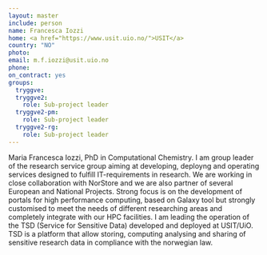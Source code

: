 ```yaml
---
layout: master
include: person
name: Francesca Iozzi
home: <a href="https://www.usit.uio.no/">USIT</a>
country: "NO"
photo:
email: m.f.iozzi@usit.uio.no
phone:
on_contract: yes
groups:
  tryggve:
  tryggve2:
    role: Sub-project leader
  tryggve2-pm:
    role: Sub-project leader
  tryggve2-rg:
    role: Sub-project leader
---
```

Maria Francesca Iozzi, PhD in Computational Chemistry. I am group leader of the
research service group aiming at developing, deployng and operating services
designed to fulfill IT-requirements in research. We are working in close
collaboration with NorStore and we are also partner of several European and
National Projects. Strong focus is on the development of portals for high
performance computing, based on Galaxy tool but strongly customised to meet the
needs of different researching areas and completely integrate with our HPC
facilities. I am leading the operation of the TSD (Service for Sensitive Data)
developed and deployed at USIT/UiO. TSD is a platform that allow storing,
computing analysing and sharing of sensitive research data in compliance with
the norwegian law.
